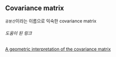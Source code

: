 ## Covariance matrix

```공분산```이라는 이름으로 익숙한 covariance matrix
<br>
###### 도움이 된 링크
[A geometric interpretation of the covariance matrix](http://www.visiondummy.com/2014/04/geometric-interpretation-covariance-matrix/)
